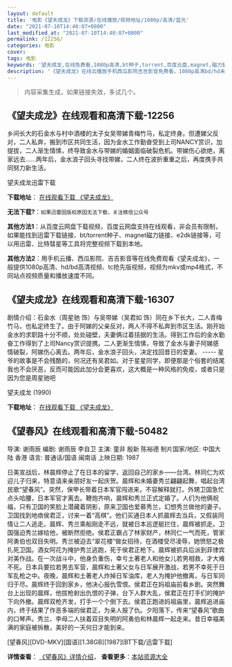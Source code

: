 ```yaml
---
layout: default
title: '电影《望夫成龙》下载资源/在线播放/视频地址/1080p/高清/蓝光'
date: "2021-07-10T14:40:07+0800"
last_modified_at: "2021-07-10T14:40:07+0800"
permalink: /12256/
categories: 电影
cover:
tags: 电影
keywords: '望夫成龙,在线免费看,1080p高清,bt种子,torrent,百度云盘,magnet,磁力链,迅雷下载资源'
description: '《望夫成龙》在线云播放手机西瓜影院吉吉影音免费看，1080p高清bd/hd未删减完整版和tc抢先枪版，mkv/mp4格式，附带bt/torrent种子、magnet/磁力链、百度云盘、网盘资源迅雷下载链接'
---
```


>内容采集生成，如果链接失效，多试几个。


## 《望夫成龙》在线观看和高清下载-12256

乡间长大的石金水与村中酒楼的太子女吴带娣青梅竹马，私定终身。但遭娣父反对，二人私奔，搬到市区共同生活，因为金水工作勤奋受到上司NANCY赏识，加提拔，二人渐生情愫，终导致金水与带娣的婚姻面临破裂危机。带娣伤心欲绝，离家远去……两年后，金水浪子回头寻找带娣，二人终在波折重重之后，再度携手共同努力新生活。</p>


望夫成龙迅雷下载

**下载地址**： [在线观看下载 《望夫成龙》](https://www.993dy.com//vod-detail-id-21874.html) 


**无法下载?**：`如果迅雷因版权原因无法下载，关注微信公众号 `

**其他方法1**：从百度云网盘下载视频，百度云网盘支持在线观看，非会员有限制，如果能找到迅雷下载链接、bt/torrent种子、magnet磁力链接、e2dk链接等，可以用迅雷、比特彗星等工具将完整视频下载到本地。

**其他方法2**：用手机云播、西瓜影院、吉吉影音等在线免费观看《望夫成龙》，一般提供1080p高清、hd/bd高清视频、tc抢先版视频，视频为mkv或mp4格式，不同站点视频质量和播放速度不同。


## 《望夫成龙》在线观看和高清下载-16307

剧情介绍：石金水（周星驰 饰）与吴带娣（吴君如 饰）同在乡下长大，二人青梅竹马，也私定终生了。由于阿娣的父亲反对，两人不得不私奔到市区生活。刚开始金水的求职路十分不顺，处处碰壁，夫妻俩过着拮据的生活。得到工作后的金水勤奋工作得到了上司Nancy赏识提携。二人更渐生情愫，导致了金水与妻子阿娣感情破裂，阿娣伤心离去。两年后，金水浪子回头，决定找回昔日的爱妻。 ----- 星爷的故事是不会残酷的，何况还有吴君如。对于星星同学，即便那是个俗套的结尾我也不会厌恶，反而可能因此加分会更喜欢，这大概是一种风格的免疫，或者只是因为您是周星驰吧


望夫成龙 (1990)

**下载地址**： [在线观看下载 《望夫成龙》](https://www.btbtdy.me/btdy/dy4123.html) 


## 《望春风》在线观看和高清下载-50482

导演: 谢雨辰 编剧: 谢雨辰 李自卫 主演: 童非 殷新 陈裕德 制片国家/地区: 中国大陆 香港 语言: 普通话/国语 闽南话 上映日期: 1987

日美宣战后，林晨辉停止了在日本的留学，返回自己的家乡——台湾。林同仁为欢迎儿子归来，特意请来亲朋好友一起庆贺。晨辉和未婚妻秀兰翩翩起舞，唱起台湾民歌“望春风”。突然，保甲长带着日本军官闯进来，不容解释就打。外甥卫国急忙点头哈腰，日本军官才离去。鞭炮齐响，晨辉和秀兰正式定婚了。人们为他俩祝福，只有卫国的笑脸上潜藏着阴影，原来卫国也爱慕秀兰，幻想秀兰做他的妻子。卫国找到地痞侯君正，讨来一着“高棋”。他们买通日本人抓晨辉去当兵，又假装同情让二人逃走。晨辉、秀兰乘船刚走不远，就被日本巡逻艇拦住，晨辉被抓走。卫国强迫秀兰嫁给他，被断然拒绝。侯君正霸占了林家财产，林同仁一气而死，管家阿勇伯也双目失明。秀兰被迫去“翠花楼”做女招待，在酒楼受尽凌辱，她愤怒之极扎死卫国。酒女阿花为掩护秀兰逃跑，死于侯君正枪下。晨辉被抓兵后派到菲律宾对美作战。在一次战斗中，他身负重伤，幸亏土著老人和他女儿若男相救，才大难不死。日本兵要拉若男去军营，晨辉和土著父女与日军展开激战，若男不幸死于日军乱枪之中。夜晚，晨辉和土著老人炸掉日军油库，老人为掩护他撤离，与日军同归于尽。晨辉终于回到家乡，他决心报仇雪恨。侯君正在妈祖庙前看乡剧。突然舞台上出现的晨辉，他拔枪射出仇恨的子弹，台下人群大乱，侯君正在打手们的掩护下向外撤。晨辉双枪齐发，打手一个个倒下去。侯君正跑进妈祖庙里，晨辉追进庙内，终于结果了作恶多端的侯君正，为亲人报了仇。夕阳落下，传来“望春风”歌曲的口琴声。秀兰、李母二人扶着双目失明的阿勇伯和林晨辉一起走来。昔日幸福美满的家庭被拆散，美好的一天何日才能到来。


[望春风][DVD-MKV][国语][1.38GB][1987][BT下载/迅雷下载]

**详情查看**： [《望春风》详情介绍](/movie/50482/)， **查看更多**：[本站资源大全](/movie/t/all/)

